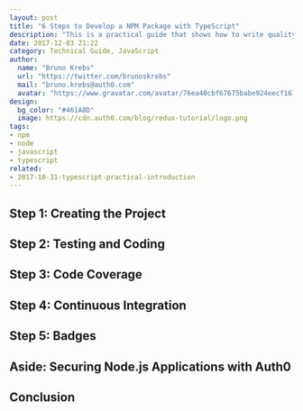 ```yaml
---
layout: post
title: "6 Steps to Develop a NPM Package with TypeScript"
description: "This is a practical guide that shows how to write quality open source NPM packages with TypeScript."
date: 2017-12-03 21:22
category: Technical Guide, JavaScript
author:
  name: "Bruno Krebs"
  url: "https://twitter.com/brunoskrebs"
  mail: "bruno.krebs@auth0.com"
  avatar: "https://www.gravatar.com/avatar/76ea40cbf67675babe924eecf167b9b8?s=60"
design:
  bg_color: "#461A8D"
  image: https://cdn.auth0.com/blog/redux-tutorial/logo.png
tags:
- npm
- node
- javascript
- typescript
related:
- 2017-10-31-typescript-practical-introduction
---
```


## Step 1: Creating the Project

## Step 2: Testing and Coding

## Step 3: Code Coverage

## Step 4: Continuous Integration

## Step 5: Badges

## Aside: Securing Node.js Applications with Auth0

## Conclusion
